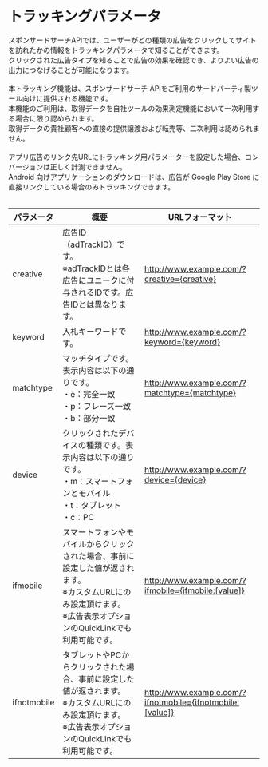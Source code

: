 # トラッキングパラメータ
スポンサードサーチAPIでは、ユーザーがどの種類の広告をクリックしてサイトを訪れたかの情報をトラッキングパラメータで知ることができます。<br>
クリックされた広告タイプを知ることで広告の効果を確認でき、よりよい広告の出力につなげることが可能になります。<br>
<br>
本トラッキング機能は、スポンサードサーチ APIをご利用のサードパーティ製ツール向けに提供される機能です。<br>
本機能のご利用は、取得データを自社ツールの効果測定機能において一次利用する場合に限り認められます。<br>
取得データの貴社顧客への直接の提供譲渡および転売等、二次利用は認められません。<br>
<br>
アプリ広告のリンク先URLにトラッキング用パラメーターを設定した場合、コンバージョンは正しく計測できません。<br>
Android 向けアプリケーションのダウンロードは、広告が Google Play Store に直接リンクしている場合のみトラッキングできます。<br>
<br>

パラメータ | 概要 | URLフォーマット   
----------- | ----------------- | ---------------- 
creative | 広告ID（adTrackID）です。<br>※adTrackIDとは各広告にユニークに付与されるIDです。広告IDとは異なります。 | http://www.example.com/?creative={creative} 
keyword | 入札キーワードです。| http://www.example.com/?keyword={keyword} 
matchtype | マッチタイプです。表示内容は以下の通りです。<br>・e：完全一致<br>・p：フレーズ一致<br>・b：部分一致<br>|http://www.example.com/?matchtype={matchtype} 
device | クリックされたデバイスの種類です。表示内容は以下の通りです。<br>・m：スマートフォンとモバイル<br>・t：タブレット<br>・c：PC | http://www.example.com/?device={device}
ifmobile | スマートフォンやモバイルからクリックされた場合、事前に設定した値が返されます。<br>※カスタムURLにのみ設定頂けます。<br>※広告表示オプションのQuickLinkでも利用可能です。 | http://www.example.com/?ifmobile={ifmobile:[value]}
ifnotmobile|タブレットやPCからクリックされた場合、事前に設定した値が返されます。<br>※カスタムURLにのみ設定頂けます。<br>※広告表示オプションのQuickLinkでも利用可能です。|http://www.example.com/?ifnotmobile={ifnotmobile:[value]}

